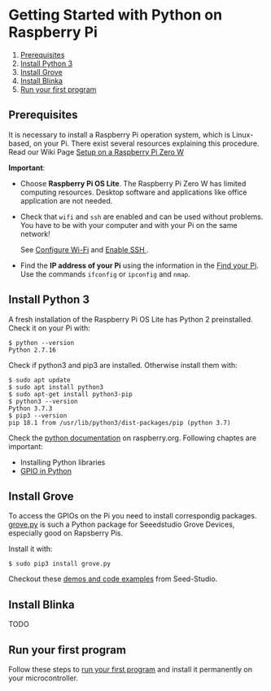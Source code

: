 # Getting Started with Python on Raspberry Pi

1. [Prerequisites](#prerequisites)
2. [Install Python 3](#install-python-3)
3. [Install Grove](#install-grove)
4. [Install Blinka](#install-blinka)
5. [Run your first program](#run-your-first-program)

## Prerequisites

It is necessary to install a Raspberry Pi operation system, which is Linux-based, on your Pi. There exist several resources explaining this procedure. Read our Wiki Page [Setup on a Raspberry Pi Zero W](https://github.com/tamberg/fhnw-idb/wiki/Raspberry-Pi-Zero-W#setup)

**Important**: 
- Choose **Raspberry Pi OS Lite**. The Raspberry Pi Zero W has limited computing resources. Desktop software and applications like office application are not needed.
- Check that `wifi` and `ssh` are enabled and can be used without problems. You have to be with your computer and with your Pi on the same network!

  See [Configure Wi-Fi](https://github.com/tamberg/fhnw-idb/wiki/Raspberry-Pi-Zero-W#configure-wi-fi) and [Enable SSH
](https://github.com/tamberg/fhnw-idb/wiki/Raspberry-Pi-Zero-W#enable-ssh).
- Find the **IP address of your Pi** using the information in the [Find your Pi](https://github.com/tamberg/fhnw-idb/wiki/Raspberry-Pi-Zero-W#find-your-pi).  
Use the commands `ifconfig` or `ipconfig` and `nmap`.

## Install Python 3

A fresh installation of the Raspberry Pi OS Lite has Python 2 preinstalled. Check it on your Pi with:

```shell
$ python --version
Python 2.7.16
```

Check if python3 and pip3 are installed. Otherwise install them with:
```shell
$ sudo apt update
$ sudo apt install python3
$ sudo apt-get install python3-pip
$ python3 --version
Python 3.7.3
$ pip3 --version
pip 18.1 from /usr/lib/python3/dist-packages/pip (python 3.7)
```

Check the [python documentation](https://www.raspberrypi.org/documentation/usage/python/) on raspberry.org. Following chaptes are important:

- Installing Python libraries
- [GPIO in Python](https://www.raspberrypi.org/documentation/usage/gpio/python/README.md)

## Install Grove

To access the GPIOs on the Pi you need to install correspondig packages. 
[grove.py](https://github.com/Seeed-Studio/grove.py) is such a Python package for Seeedstudio Grove Devices, especially good on Rapsberry Pis. 

Install it with:

```shell
$ sudo pip3 install grove.py
```

Checkout these [demos and code examples](https://github.com/Seeed-Studio/grove.py/blob/master/doc/README.md#gui-graphical-user-interface) from Seed-Studio.

## Install Blinka

TODO

## Run your first program

Follow these steps to [run your first program](blink_grove/README.md) and install it permanently on your microcontroller.
